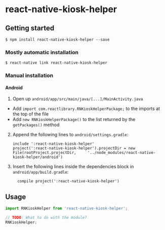 
# react-native-kiosk-helper

## Getting started

`$ npm install react-native-kiosk-helper --save`

### Mostly automatic installation

`$ react-native link react-native-kiosk-helper`

### Manual installation

#### Android

1. Open up `android/app/src/main/java/[...]/MainActivity.java`
  - Add `import com.reactlibrary.RNKioskHelperPackage;` to the imports at the top of the file
  - Add `new RNKioskHelperPackage()` to the list returned by the `getPackages()` method
2. Append the following lines to `android/settings.gradle`:
  	```
  	include ':react-native-kiosk-helper'
  	project(':react-native-kiosk-helper').projectDir = new File(rootProject.projectDir, 	'../node_modules/react-native-kiosk-helper/android')
  	```
3. Insert the following lines inside the dependencies block in `android/app/build.gradle`:
  	```
      compile project(':react-native-kiosk-helper')
  	```

## Usage
```javascript
import RNKioskHelper from 'react-native-kiosk-helper';

// TODO: What to do with the module?
RNKioskHelper;
```
  
